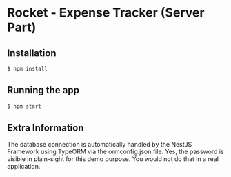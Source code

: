 # Rocket - Expense Tracker (Server Part)

## Installation

```bash
$ npm install
```

## Running the app

```bash
$ npm start
```

## Extra Information

The database connection is automatically handled by the NestJS Framework using TypeORM via the ormconfig.json file. 
Yes, the password is visible in plain-sight for this demo purpose. You would not do that in a real application.
